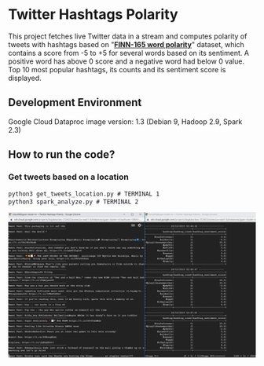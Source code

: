 # Twitter Hashtags Polarity

This project fetches live Twitter data in a stream and computes polarity of tweets with hashtags based on "<a href="https://github.com/words/afinn-165/blob/master/index.json"><b>FINN-165 word polarity</b></a>" dataset, which contains a score from -5 to +5 for several words based on its sentiment.
A positive word has above 0 score and a negative word had below 0 value.
Top 10 most popular hashtags, its counts and its sentiment score is displayed.

## Development Environment

Google Cloud Dataproc image version: 1.3 (Debian 9, Hadoop 2.9, Spark 2.3)

## How to run the code?

### Get tweets based on a location

```
python3 get_tweets_location.py # TERMINAL 1
python3 spark_analyze.py # TERMINAL 2
```

<img src="pics/get_tweets_location.jpg" alt="drawing" width="600px"/>

